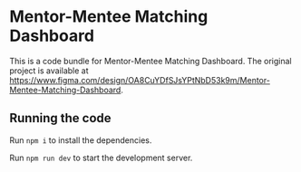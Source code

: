 
  # Mentor-Mentee Matching Dashboard

  This is a code bundle for Mentor-Mentee Matching Dashboard. The original project is available at https://www.figma.com/design/OA8CuYDfSJsYPtNbD53k9m/Mentor-Mentee-Matching-Dashboard.

  ## Running the code

  Run `npm i` to install the dependencies.

  Run `npm run dev` to start the development server.
  